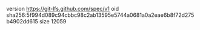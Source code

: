 version https://git-lfs.github.com/spec/v1
oid sha256:5f994d089c94cbbc98c2ab13595e5744a0681a0a2eae6b8f72d275b4902dd615
size 12059

